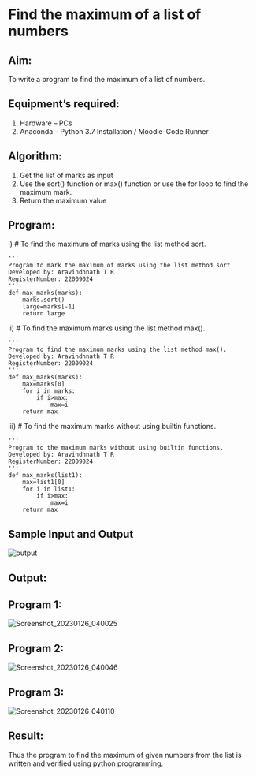 # Find the maximum of a list of numbers
## Aim:
To write a program to find the maximum of a list of numbers.
## Equipment’s required:
1.	Hardware – PCs
2.	Anaconda – Python 3.7 Installation / Moodle-Code Runner
## Algorithm:
1.	Get the list of marks as input
2.	Use the sort() function or max() function or use the for loop to find the maximum mark.
3.	Return the maximum value
## Program:

i)	# To find the maximum of marks using the list method sort.
```
''' 
Program to mark the maximum of marks using the list method sort
Developed by: Aravindhnath T R 
RegisterNumber: 22009024
'''
def max_marks(marks):
    marks.sort()
    large=marks[-1]
    return large
```

ii)	# To find the maximum marks using the list method max().
```
''' 
Program to find the maximum marks using the list method max().
Developed by: Aravindhnath T R
RegisterNumber: 22009024
'''
def max_marks(marks):
    max=marks[0]
    for i in marks:
        if i>max:
            max=i
    return max
```

iii) # To find the maximum marks without using builtin functions.
```
''' 
Program to the maximum marks without using builtin functions.
Developed by: Aravindhnath T R
RegisterNumber: 22009024
'''
def max_marks(list1):
    max=list1[0]
    for i in list1:
        if i>max:
            max=i
    return max
```
## Sample Input and Output
![output](./img/max_marks1.jpg) 

## Output:
## Program 1:
![Screenshot_20230126_040025](https://user-images.githubusercontent.com/118790841/214707224-8222947e-4c29-4c38-91e8-4b97a0b1d071.png)
## Program 2:
![Screenshot_20230126_040046](https://user-images.githubusercontent.com/118790841/214707293-29ec9f44-4f45-4ea4-8235-8bad398db590.png)
## Program 3:
![Screenshot_20230126_040110](https://user-images.githubusercontent.com/118790841/214707316-691ad70e-3695-4832-ac16-55a459a9bc91.png)
## Result:
Thus the program to find the maximum of given numbers from the list is written and verified using python programming.
